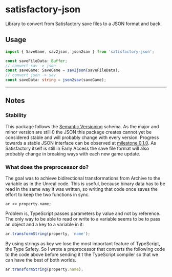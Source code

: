 # satisfactory-json
Library to convert from Satisfactory save files to a JSON format and back.

## Usage
```ts
import { SaveGame, sav2json, json2sav } from 'satisfactory-json';

const saveFileData: Buffer;
// convert sav -> json
const saveGame: SaveGame = sav2json(saveFileData);
// convert json -> sav
const saveData: string = json2sav(saveGame);
```

---

## Notes

### Stability
This package follows the [Semantic Versioning](https://semver.org/) schema. As the major and minor version are still 0 the JSON this package creates cannot yet be considered stable and will probably change with every version. 
Progress towards a stable JSON interface can be observed at [milestone 0.1.0](https://github.com/ficsit-felix/satisfactory-json/issues?q=is%3Aopen+is%3Aissue+milestone%3A0.1.0). As Satisfactory itself is still in Early Access the save file format will also probably change in breaking ways with each new game update.

### What does the preprocessor do?
The goal was to achieve bidirectional transformations from Archive to the variable as in the Unreal code. This is useful, because binary data has to be read in the same way it was written, so writing that code once saves the effort to keep the two functions in sync.
```
ar << property.name;
```

Problem is, TypeScript passes parameters by value and not by reference. The only way to be able to read or write to a variable seems to be to pass an object and a key to a variable in it:
```ts
ar.transformString(property, 'name');
```

By using strings as key we lose the most important feature of TypeScript, the Type Safety. So I wrote a preprocessor that converts the following code to the code above before sending it t the TypeScript compiler so that we can have the best of both worlds. 
```ts
ar.transformString(property.name);
```

